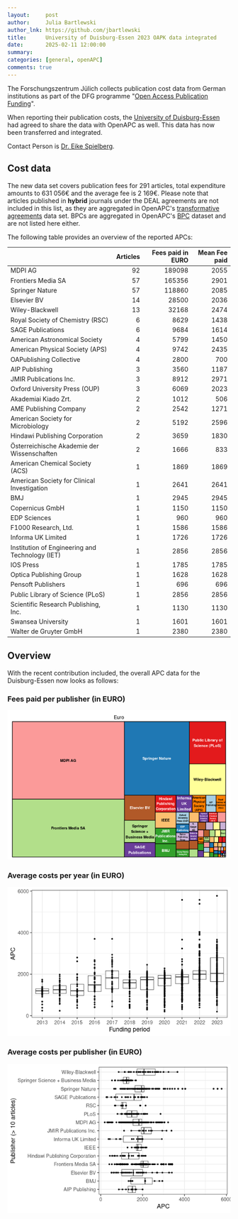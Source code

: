 ```yaml
---
layout:     post
author:     Julia Bartlewski
author_lnk: https://github.com/jbartlewski
title:      University of Duisburg-Essen 2023 OAPK data integrated
date:       2025-02-11 12:00:00
summary:    
categories: [general, openAPC]
comments: true
---
```





The Forschungszentrum Jülich collects publication cost data from German institutions as part of the DFG programme "[Open Access Publication Funding](https://www.fz-juelich.de/en/zb/open-science/open-access/monitoring-dfg-oa-publication-funding)".

When reporting their publication costs, the [University of Duisburg-Essen](https://www.uni-due.de/en/index.php) had agreed to share the data with OpenAPC as well. This data has now been transferred and integrated.

Contact Person is [Dr. Eike Spielberg](mailto:openaccess.ub@uni-due.de).

## Cost data



The new data set covers publication fees for 291 articles, total expenditure amounts to 631 056€ and the average fee is 2 169€. Please note that articles published in **hybrid** journals under the DEAL agreements are not included in this list, as they are aggregated in OpenAPC's [transformative agreements](https://github.com/OpenAPC/openapc-de/tree/master/data/transformative_agreements) data set. BPCs are aggregated in OpenAPC's [BPC](https://github.com/OpenAPC/openapc-de/blob/master/data/bpc.csv) dataset and are not listed here either.

The following table provides an overview of the reported APCs: 




|                                                | Articles| Fees paid in EURO| Mean Fee paid|
|:-----------------------------------------------|--------:|-----------------:|-------------:|
|MDPI AG                                         |       92|            189098|          2055|
|Frontiers Media SA                              |       57|            165356|          2901|
|Springer Nature                                 |       57|            118860|          2085|
|Elsevier BV                                     |       14|             28500|          2036|
|Wiley-Blackwell                                 |       13|             32168|          2474|
|Royal Society of Chemistry (RSC)                |        6|              8629|          1438|
|SAGE Publications                               |        6|              9684|          1614|
|American Astronomical Society                   |        4|              5799|          1450|
|American Physical Society (APS)                 |        4|              9742|          2435|
|OAPublishing Collective                         |        4|              2800|           700|
|AIP Publishing                                  |        3|              3560|          1187|
|JMIR Publications Inc.                          |        3|              8912|          2971|
|Oxford University Press (OUP)                   |        3|              6069|          2023|
|Akademiai Kiado Zrt.                            |        2|              1012|           506|
|AME Publishing Company                          |        2|              2542|          1271|
|American Society for Microbiology               |        2|              5192|          2596|
|Hindawi Publishing Corporation                  |        2|              3659|          1830|
|Österreichische Akademie der Wissenschaften     |        2|              1666|           833|
|American Chemical Society (ACS)                 |        1|              1869|          1869|
|American Society for Clinical Investigation     |        1|              2641|          2641|
|BMJ                                             |        1|              2945|          2945|
|Copernicus GmbH                                 |        1|              1150|          1150|
|EDP Sciences                                    |        1|               960|           960|
|F1000 Research, Ltd.                            |        1|              1586|          1586|
|Informa UK Limited                              |        1|              1726|          1726|
|Institution of Engineering and Technology (IET) |        1|              2856|          2856|
|IOS Press                                       |        1|              1785|          1785|
|Optica Publishing Group                         |        1|              1628|          1628|
|Pensoft Publishers                              |        1|               696|           696|
|Public Library of Science (PLoS)                |        1|              2856|          2856|
|Scientific Research Publishing, Inc.            |        1|              1130|          1130|
|Swansea University                              |        1|              1601|          1601|
|Walter de Gruyter GmbH                          |        1|              2380|          2380|



## Overview

With the recent contribution included, the overall APC data for the Duisburg-Essen now looks as follows:

### Fees paid per publisher (in EURO)

![plot of chunk tree_due_2025_02_11_full](/figure/tree_due_2025_02_11_full-1.png)

###  Average costs per year (in EURO)

![plot of chunk box_due_2025_02_11_year_full](/figure/box_due_2025_02_11_year_full-1.png)

###  Average costs per publisher (in EURO)

![plot of chunk box_due_2025_02_11_publisher_full](/figure/box_due_2025_02_11_publisher_full-1.png)
